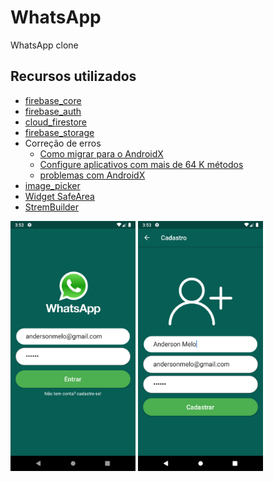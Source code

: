 # WhatsApp

WhatsApp clone

## Recursos utilizados

  * [firebase_core](https://pub.dev/packages/firebase_core)
  * [firebase_auth](https://pub.dev/packages/firebase_auth)
  * [cloud_firestore](https://pub.dev/packages/cloud_firestore)
  * [firebase_storage](https://pub.dev/packages/firebase_storage)
  * Correção de erros
    * [Como migrar para o AndroidX](https://developer.android.com/jetpack/androidx/migrate)
    * [Configure aplicativos com mais de 64 K métodos](https://developer.android.com/studio/build/multidex)
    * [problemas com AndroidX](https://stackoverflow.com/questions/54823084/flutter-error-android-dependency-androidx-corecore-has-different-version-us)
  * [image_picker](https://pub.dev/packages/image_picker)
  * [Widget SafeArea](https://api.flutter.dev/flutter/widgets/SafeArea-class.html)
  * [StremBuilder](https://api.flutter.dev/flutter/widgets/StreamBuilder-class.html)
  
  <img src="../assets/images/whatsapp-login.png" width="200" />
  <img src="../assets/images/whatsapp-cadastro.png" width="200" />
  

    
